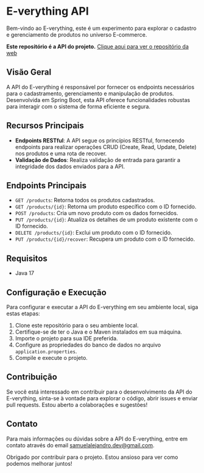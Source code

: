 # E-verything API

Bem-vindo ao E-verything, este é um experimento para explorar o cadastro e gerenciamento de produtos no universo E-commerce.

**Este repositório é a API do projeto.** [Clique aqui para ver o repositório da web](https://github.com/Samukaii/e-verything-web)

## Visão Geral

A API do E-verything é responsável por fornecer os endpoints necessários para o cadastramento, gerenciamento e manipulação de produtos. Desenvolvida em Spring Boot, esta API oferece funcionalidades robustas para interagir com o sistema de forma eficiente e segura.

## Recursos Principais

- **Endpoints RESTful**: A API segue os princípios RESTful, fornecendo endpoints para realizar operações CRUD (Create, Read, Update, Delete) nos produtos e uma rota de recover.
- **Validação de Dados**: Realiza validação de entrada para garantir a integridade dos dados enviados para a API.

## Endpoints Principais

- `GET /products`: Retorna todos os produtos cadastrados.
- `GET /products/{id}`: Retorna um produto específico com o ID fornecido.
- `POST /products`: Cria um novo produto com os dados fornecidos.
- `PUT /products/{id}`: Atualiza os detalhes de um produto existente com o ID fornecido.
- `DELETE /products/{id}`: Exclui um produto com o ID fornecido.
- `PUT /products/{id}/recover`: Recupera um produto com o ID fornecido.

## Requisitos
- Java 17

## Configuração e Execução

Para configurar e executar a API do E-verything em seu ambiente local, siga estas etapas:

1. Clone este repositório para o seu ambiente local.
2. Certifique-se de ter o Java e o Maven instalados em sua máquina.
3. Importe o projeto para sua IDE preferida.
4. Configure as propriedades do banco de dados no arquivo `application.properties`.
5. Compile e execute o projeto.

## Contribuição

Se você está interessado em contribuir para o desenvolvimento da API do E-verything, sinta-se à vontade para explorar o código, abrir issues e enviar pull requests. Estou aberto a colaborações e sugestões!

## Contato

Para mais informações ou dúvidas sobre a API do E-verything, entre em contato através do email samuelalejandro.dev@gmail.com.

Obrigado por contribuir para o projeto. Estou ansioso para ver como podemos melhorar juntos!
